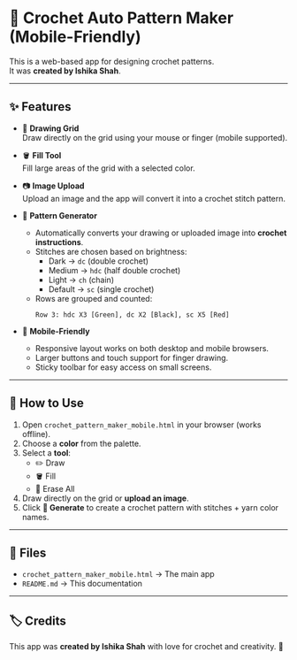 # 🧵 Crochet Auto Pattern Maker (Mobile-Friendly)

This is a web-based app for designing crochet patterns.  
It was **created by Ishika Shah**.

---

## ✨ Features

- 🎨 **Drawing Grid**  
  Draw directly on the grid using your mouse or finger (mobile supported).  

- 🪣 **Fill Tool**  
  Fill large areas of the grid with a selected color.  

- 📷 **Image Upload**  
  Upload an image and the app will convert it into a crochet stitch pattern.  

- 🧶 **Pattern Generator**  
  - Automatically converts your drawing or uploaded image into **crochet instructions**.  
  - Stitches are chosen based on brightness:  
    - Dark → `dc` (double crochet)  
    - Medium → `hdc` (half double crochet)  
    - Light → `ch` (chain)  
    - Default → `sc` (single crochet)  
  - Rows are grouped and counted:  
    ```
    Row 3: hdc X3 [Green], dc X2 [Black], sc X5 [Red]
    ```

- 📱 **Mobile-Friendly**  
  - Responsive layout works on both desktop and mobile browsers.  
  - Larger buttons and touch support for finger drawing.  
  - Sticky toolbar for easy access on small screens.  

---

## 🚀 How to Use

1. Open `crochet_pattern_maker_mobile.html` in your browser (works offline).  
2. Choose a **color** from the palette.  
3. Select a **tool**:  
   - ✏️ Draw  
   - 🪣 Fill  
   - 🔄 Erase All  
4. Draw directly on the grid or **upload an image**.  
5. Click **📄 Generate** to create a crochet pattern with stitches + yarn color names.  

---

## 📂 Files

- `crochet_pattern_maker_mobile.html` → The main app  
- `README.md` → This documentation  

---

## 🏷 Credits

This app was **created by Ishika Shah** with love for crochet and creativity. 💖  
